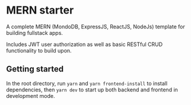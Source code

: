 # MERN starter

A complete MERN (MondoDB, ExpressJS, ReactJS, NodeJs) template for building fullstack apps.

Includes JWT user authorization as well as basic RESTful CRUD functionality to build upon.

## Getting started

In the root directory, run `yarn` and `yarn frontend-install` to install dependencies, then `yarn dev` to start up both backend and frontend in development mode.




